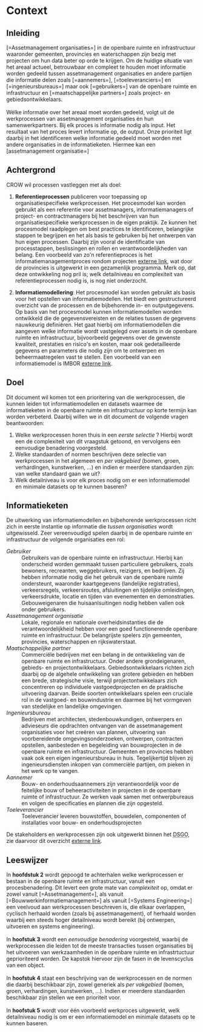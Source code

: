 # Context


## Inleiding
[=Assetmanagement organisaties=] in de openbare ruimte en infrastructuur waaronder gemeenten, provincies en waterschappen zijn bezig met projecten om hun data beter op orde te krijgen. Om de huidige situatie van het areaal actueel, betrouwbaar en compleet te houden moet informatie worden gedeeld tussen assetmanagement organisaties en andere partijen die informatie delen zoals [=aannemers=], [=toeleveranciers=] en [=ingenieursbureaus=] maar ook [=gebruikers=] van de openbare ruimte en infrastructuur en [=maatschappelijke partners=] zoals project- en gebiedsontwikkelaars.
<br><br>
Wélke informatie over het areaal moet worden gedeeld, volgt uit de werkprocessen van assetmanagement organisaties én hun samenwerkpartners. Bij elk proces is informatie nodig als input. Het resultaat van het proces levert informatie op, de output. Onze prioriteit ligt daarbij in het identificeren welke informatie gedeeld moet worden met andere organisaties in de informatieketen. Hiermee kan een [assetmanagement organisatie=] 

## Achtergrond
CROW wil processen vastleggen met als doel:

1. **Referentieprocessen** publiceren voor toepassing op organisatiespecifieke werkprocessen. Het procesmodel kan worden gebruikt als een referentie voor assetmanagers, informatiemanagers of project- en contractmanagers bij het beschrijven van hun organisatiespecifieke werkprocessen in de eigen praktijk. Ze kunnen het procesmodel raadplegen om best practices te identificeren, belangrijke stappen te begrijpen en het als basis te gebruiken bij het ontwerpen van hun eigen processen. Daarbij zijn vooral de identificatie van processtappen, beslissingen en rollen en verantwoordelijkheden van belang. Een voorbeeld van zo'n referentieproces is het informatiemanagementproces rondom projecten [externe link](https://iampro-portaal.nl/Data-en-AM/Bouwwerk-informatiemanagement/BIM-Producten#Procesanalyse), wat door de provincies is uitgewerkt in een gezamenlijk programma. Merk op, dat deze ontwikkeling nog pril is; welk detailniveau en complexiteit van referentieprocessen nodig is, is nog niet onderzocht.

2. **Informatiemodellering**: Het procesmodel kan worden gebruikt als basis voor het opstellen van informatiemodellen. Het biedt een gestructureerd overzicht van de processen en de bijbehorende in- en outputgegevens. Op basis van het procesmodel kunnen informatiemodellen worden ontwikkeld die de gegevensvereisten en de relaties tussen de gegevens nauwkeurig definiëren. Het gaat hierbij om informatiemodellen die aangeven welke informatie wordt vastgelegd over assets in de openbare ruimte en infrastructuur, bijvoorbeeld gegevens over de gewenste kwaliteit, prestaties en risico's en kosten, maar ook gedetailleerde gegevens en parameters die nodig zijn om te ontwerpen en beheermaatregelen vast te stellen. Een voorbeeld van een informatiemodel is IMBOR [externe link](https://www.crow.nl/thema-s/management-openbare-ruimte/imbor/actuele-versie-imbor).


## Doel
Dit document wil komen tot een prioritering van die werkprocessen, die kunnen leiden tot informatiemodellen en datasets waarmee de informatieketen in de openbare ruimte en infrastructuur op korte termijn kan worden verbeterd. Daarbij willen we in dit document de volgende vragen beantwoorden:
1. Welke werkprocessen horen thuis in een *eerste selectie* ? Hierbij wordt een de complexiteit van dit vraagstuk getoond, en vervolgens een eenvoudige benadering voorgesteld.
2. Welke standaarden of normen beschrijven deze selectie van werkprocessen in het algemeen en *per vakgebied* (bomen, groen, verhardingen, kunstwerken, ...) en indien er meerdere standaarden zijn: van welke standaard gaan we uit?
3. Welk detailniveau is voor elk proces nodig om er een informatiemodel en minimale datasets op te kunnen baseren?


## Informatieketen
De uitwerking van informatiemodellen en bijbehorende werkprocessen richt zich in eerste instantie op informatie die *tussen organisaties*  wordt uitgewisseld. Zeer vereenvoudigd spelen daarbij in de openbare ruimte en infrastructuur de volgende organisaties een rol:

<dl>
<dt><dfn lang="NL">Gebruiker
	<dd>Gebruikers van de openbare ruimte en infrastructuur. Hierbij kan onderscheid worden gemmaakt tussen particuliere gebruikers, zoals bewoners, recreanten, weggebruikers, reizigers, en bedrijven. Zij hebben informatie nodig die het gebruik van de openbare ruimte ondersteunt, waaronder kaartgegevens (landelijke registraties), verkeersregels, verkeersroutes, afsluitingen en tijdelijke omleidingen, verkeersdrukte, locatie en tijden van evenementen en demonstraties. Gebouweigenaren die huisaanlsuitingen nodig hebben vallen ook onder gebruikers. </dd>
<dt><dfn lang="NL" data lt="Assetmanagement organisatie|Assetmanagement organisaties">Assetmanagement organisatie
	<dd>Lokale, regionale en nationale overheidsinstanties die de verantwoordelijkheid hebben voor een goed functionerende openbare ruimte en infrastructuur. De belangrijste spelers zijn gemeenten, provincies, waterschappen en rijkswaterstaat. </dd>
<dt><dfn lang="NL" data lt="Maatschappelijke partner|Maatschappelijke partners">Maatschappelijke partner
	<dd>Commerciële bedrijven met een belang in de ontwikkeling van de openbare ruimte en infrastructuur. Onder andere grondeigenaren, gebieds- en projectontwikkelaars. Gebiedsontwikkelaars richten zich daarbij op de algehele ontwikkeling van grotere gebieden en hebben een brede, strategische visie, terwijl projectontwikkelaars zich concentreren op individuele vastgoedprojecten en de praktische uitvoering daarvan. Beide soorten ontwikkelaars spelen een cruciale rol in de vastgoed- en bouwindustrie en daarmee bij het vormgeven van stedelijke en landelijke omgevingen.</dd>
<dt><dfn lang="NL" data lt="Ingenieursbureau|Ingenieursbureaus">Ingenieursbureau
	<dd>Bedrijven met architecten, stedenbouwkundigen, ontwerpers en advieseurs die opdrachten ontvangen van de assetmanagement organisaties voor het creëren van plannen, uitvoering van voorbereidende omgevingsonderzoeken, ontwerpen, contracten opstellen, aanbesteden en begeleiding van bouwprojecten in de openbare ruimte en infrastructuur. Gemeenten en provincies hebben vaak ook een eigen ingenieursbureau in huis. Tegelijkertijd blijven zij ingenieursdiensten inkopen van commerciële partijen, om pieken in het werk op te vangen.</dd>
<dt><dfn lang="NL" data lt="Aannemer|Aannemers">Aannemer
	<dd>Bouw- en onderhoudsaannemers zijn verantwoordelijk voor de feitelijke bouw of beheeractiviteiten in projecten in de openbare ruimte of infrastructuur. Ze werken vaak samen met ontwerpbureaus en volgen de specificaties en plannen die zijn opgesteld. </dd>
<dt><dfn lang="NL" data lt="Toeleverancier|Toeleveranciers">Toeleverancier
	<dd>Toeleverancier leveren bouwstoffen, bouwdelen, componenten of installaties voor bouw- en onderhoudsprojecten</dd>
</dl>


De stakeholders en werkprocessen zijn ook uitgewerkt binnen het <abbr title="Digitaal Stelsel Gebouwde Omgeving">DSGO</abbr>, zie daarvoor dit overzicht [externe link](https://www.digigo.nu/over+dsgo/documenten+dsgo/2311955.aspx?t=Ketenlandschap-in-vogelvlucht-Centrale-repository).

## Leeswijzer
In **hoofdstuk 2** wordt gepoogd te achterhalen welke werkprocessen er bestaan in de openbare ruimte en infrastructuur, vanuit een procesbenadering. Dit levert een grote mate van *complexiteit* op, omdat er zowel vanuit [=Assetmanagement=], als vanuit [=Bouwwerkinformatiemanagement=] als vanuit [=Systems Engineering=] een veelvoud aan werkprocessen beschreven is, die elkaar overlappen, cyclisch herhaald worden (zoals bij assetmanagement), of herhaald worden waarbij een steeds hoger detailniveau wordt bereikt (bij ontwerpen, uitvoeren en systems engineering).
<br><br>
In **hoofstuk 3** wordt een *eenvoudige benadering* voorgesteld, waarbij de werkprocessen die leiden tot de meeste transacties tussen organisaties bij het uitvoeren van werkzaamheden in de openbare ruimte en infrastrtuctuur geprioriteerd worden. De kapstok hiervoor zijn de fasen in de levenscyclus van een object.
<br><br>
In **hoofstuk 4** staat een beschrijving van de werkprocessen en de normen die daarbij beschikbaar zijn, zowel generiek als *per vakgebied* (bomen, groen, verhardingen, kunstwerken, ...). Indien er meerdere standaarden beschikbaar zijn stellen we een prioriteit voor.
<br><br>
In **hoofstuk 5** wordt voor één voorbeeld werkproces uitgewerkt, welk detailniveau nodig is om er een informatiemodel en minimale datasets op te kunnen baseren.
 












